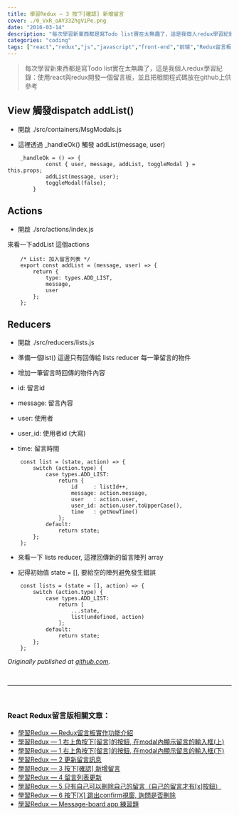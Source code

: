```yaml
---
title: 學習Redux — 3 按下[確認] 新增留言
cover: ./0_VxR_oAY332hgViPe.png
date: "2016-03-14"
description: "每次學習新東西都是寫Todo list實在太無趣了，這是我個人redux學習紀錄：使用react與redux開發一個留言板，並且把相關程式碼放在github上供參考"
categories: "coding"
tags: ["react","redux","js","javascript","front-end","前端","Redux留言板系列","Redux留言板系列"]
---
```


> 每次學習新東西都是寫Todo list實在太無趣了，這是我個人redux學習紀錄：使用react與redux開發一個留言板，並且把相關程式碼放在github上供參考


## View 觸發dispatch addList()

* 開啟 ./src/containers/MsgModals.js

* 這裡透過 _handleOk() 觸發 addList(message, user)
```
    _handleOk = () => {
            const { user, message, addList, toggleModal } = this.props;
            addList(message, user);
            toggleModal(false);
        }
```
## Actions

* 開啟 ./src/actions/index.js

來看一下addList 這個actions
```
    /* List: 加入留言列表 */
    export const addList = (message, user) => {
        return {
            type: types.ADD_LIST,
            message,
            user
        };
    };
```
## Reducers

* 開啟 ./src/reducers/lists.js

* 準備一個list() 這邊只有回傳給 lists reducer 每一筆留言的物件

* 增加一筆留言時回傳的物件內容

- id: 留言id

- message: 留言內容

- user: 使用者

- user_id: 使用者id (大寫)

- time: 留言時間

```
    const list = (state, action) => {
        switch (action.type) {
            case types.ADD_LIST:
                return {
                    id     : listId++,
                    message: action.message,
                    user   : action.user,
                    user_id: action.user.toUpperCase(),
                    time   : getNowTime()
                };
            default:
                return state;
        };
    };
```

* 來看一下 lists reducer, 這裡回傳新的留言陣列 array

* 記得初始值 state = [], 要給空的陣列避免發生錯誤
```
    const lists = (state = [], action) => {
        switch (action.type) {
            case types.ADD_LIST:
                return [
                    ...state,
                    list(undefined, action)
                ];
            default:
                return state;
        };
    };
```
*Originally published at [github.com](https://github.com/justin3737/redux-message-board/issues/10).*



<br/>
<hr/>
<br/>


### React Redux留言版相關文章：
- <a href="/blog/react-redux-messageboard-0-intro/">學習Redux — Redux留言板實作功能介紹</a><br/>
- <a href="/blog/react-redux-messageboard-1/">學習Redux — 1 右上角按下[留言]的按鈕, 在modal內顯示留言的輸入框(上)</a><br/>
- <a href="/blog/react-redux-messageboard-1-2/">學習Redux — 1 右上角按下[留言]的按鈕, 在modal內顯示留言的輸入框(下)</a><br/>
- <a href="/blog/react-redux-messageboard-2">學習Redux — 2 更新留言訊息</a><br/>
- <a href="/blog/react-redux-messageboard-3/">學習Redux — 3 按下[確認] 新增留言</a><br/>
- <a href="/blog/react-redux-messageboard-4/">學習Redux — 4 留言列表更新</a><br/>
- <a href="/blog/react-redux-messageboard-5/">學習Redux — 5 只有自己可以刪除自己的留言（自己的留言才有[x]按鈕）</a><br/>
- <a href="/blog/react-redux-messageboard-6/">學習Redux — 6 按下[X] 跳出confirm視窗, 詢問是否刪除</a><br/>
- <a href="/blog/react-redux-messageboard-7-practice/">學習Redux — Message-board app 練習題</a><br/>